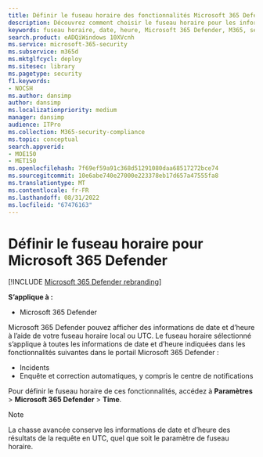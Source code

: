 ```yaml
---
title: Définir le fuseau horaire des fonctionnalités Microsoft 365 Defender
description: Découvrez comment choisir le fuseau horaire pour les informations de date et d’heure associées aux incidents, aux enquêtes et corrections automatiques, et au repérage avancé
keywords: fuseau horaire, date, heure, Microsoft 365 Defender, M365, sécurité, incidents, investigation et réponse automatisées, AIR, repérage avancé
search.product: eADQiWindows 10XVcnh
ms.service: microsoft-365-security
ms.subservice: m365d
ms.mktglfcycl: deploy
ms.sitesec: library
ms.pagetype: security
f1.keywords:
- NOCSH
ms.author: dansimp
author: dansimp
ms.localizationpriority: medium
manager: dansimp
audience: ITPro
ms.collection: M365-security-compliance
ms.topic: conceptual
search.appverid:
- MOE150
- MET150
ms.openlocfilehash: 7f69ef59a91c368d51291080daa68517272bce74
ms.sourcegitcommit: 10e6abe740e27000e223378eb17d657a47555fa8
ms.translationtype: MT
ms.contentlocale: fr-FR
ms.lasthandoff: 08/31/2022
ms.locfileid: "67476163"
---
```

# <a name="set-the-time-zone-for-microsoft-365-defender"></a>Définir le fuseau horaire pour Microsoft 365 Defender

[!INCLUDE [Microsoft 365 Defender rebranding](../includes/microsoft-defender.md)]


**S’applique à :**
- Microsoft 365 Defender



Microsoft 365 Defender pouvez afficher des informations de date et d’heure à l’aide de votre fuseau horaire local ou UTC. Le fuseau horaire sélectionné s’applique à toutes les informations de date et d’heure indiquées dans les fonctionnalités suivantes dans le portail Microsoft 365 Defender :
- Incidents
- Enquête et correction automatiques, y compris le centre de notifications

Pour définir le fuseau horaire de ces fonctionnalités, accédez à **Paramètres** >  **Microsoft 365 Defender** >  **Time**.

> [!NOTE]
> La chasse avancée conserve les informations de date et d’heure des résultats de la requête en UTC, quel que soit le paramètre de fuseau horaire. 

